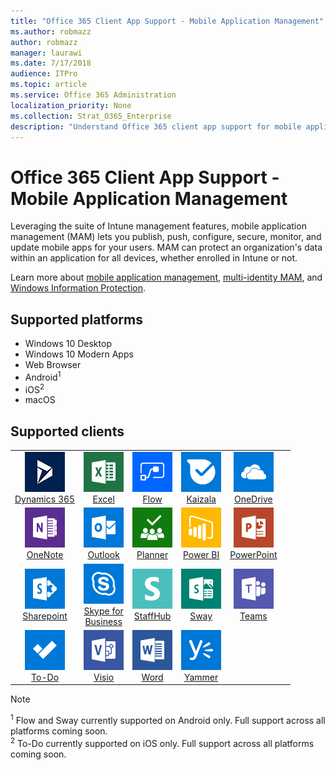 ```yaml
---
title: "Office 365 Client App Support - Mobile Application Management"
ms.author: robmazz
author: robmazz
manager: laurawi
ms.date: 7/17/2018
audience: ITPro
ms.topic: article
ms.service: Office 365 Administration
localization_priority: None
ms.collection: Strat_O365_Enterprise
description: "Understand Office 365 client app support for mobile application management"
---
```


# Office 365 Client App Support - Mobile Application Management

Leveraging the suite of Intune management features, mobile application management (MAM) lets you publish, push, configure, secure, monitor, and update mobile apps for your users. MAM can protect an organization's data within an application for all devices, whether enrolled in Intune or not.

Learn more about [mobile application management](https://docs.microsoft.com/intune/mam-faq), [multi-identity MAM](https://docs.microsoft.com/intune/app-protection-policy), and [Windows Information Protection](https://docs.microsoft.com/windows/security/information-protection/windows-information-protection/protect-enterprise-data-using-wip).

## Supported platforms

 - Windows 10 Desktop
 - Windows 10 Modern Apps
 - Web Browser
 - Android<sup>1</sup>
 - iOS<sup>2</sup>
 - macOS

## Supported clients

| | | | | | |
|:---:|:---:|:---:|:---:|:---:|:---:|
| ![Dynamics 365 icon](images/o365-dynamics-64x64.jpg) <br> [Dynamics 365](https://dynamics.microsoft.com) | ![Excel icon](images/o365-excel-64x64.png) <br> [Excel](https://products.office.com/excel) | ![Flow icon](images/o365-flow-64x64.png) <br> [Flow](https://flow.microsoft.com) | ![Kaizala icon](images/o365-kaizala-64x64.png) <br> [Kaizala](https://products.office.com/en/business/microsoft-kaizala) | ![OneDrive for Business icon](images/o365-OneDrive-64x64.png) <br> [OneDrive](https://products.office.com/onedrive-for-business/online-cloud-storage)
| ![OneNote icon](images/o365-OneNote-64x64.png) <br> [OneNote](https://products.office.com/onenote) | ![Outlook icon](images/o365-outlook-64x64.png) <br> [Outlook](https://products.office.com/outlook) | ![Planner icon](images/o365-planner-64x64.png) <br> [Planner](https://products.office.com/business/task-management-software) | ![PowerBI icon](images/o365-powerbi-64x64.png) <br> [Power BI](https://powerbi.microsoft.com) | ![PowerPoint icon](images/o365-powerpoint-64x64.png) <br> [PowerPoint](https://products.office.com/powerpoint)
|  ![SharePoint icon](images/o365-sharepoint-64x64.png) <br> [Sharepoint](https://products.office.com/sharepoint) | ![Skype for Business icon](images/o365-skypeforbusiness-64x64.png) <br> [Skype for <br> Business](https://www.skype.com/business/) | ![StaffHub icon](images/o365-staffhub-64x64.png) <br> [StaffHub](https://products.office.com/microsoft-staffhub/staff-scheduling-software) | ![Sway icon](images/o365-sway-64x64.png) <br> [Sway](https://sway.com) | ![Teams icon](images/o365-teams-64x64.png) <br> [Teams](https://products.office.com/microsoft-teams/group-chat-software)
| ![To-Do icon](images/o365-todo-64x64.png) <br> [To-Do](https://todo.microsoft.com) | ![Visio icon](images/o365-visio-64x64.png) <br> [Visio](https://products.office.com/visio/flowchart-software) | ![Word icon](images/o365-word-64x64.png) <br> [Word](https://products.office.com/word) | ![Yammer icon](images/o365-yammer-64x64.png) <br> [Yammer](https://products.office.com/yammer/yammer-overview)

> [!NOTE]
> <sup>1</sup> Flow and Sway currently supported on Android only. Full support across all platforms coming soon. <br>
<sup>2</sup> To-Do currently supported on iOS only. Full support across all platforms coming soon.